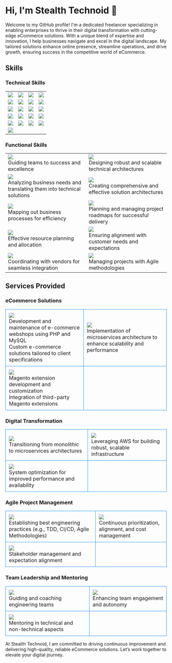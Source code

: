 # Hi, I'm Stealth Technoid 👋

Welcome to my GitHub profile! I'm a dedicated freelancer specializing in enabling enterprises to thrive in their digital transformation with cutting-edge eCommerce solutions. With a unique blend of expertise and innovation, I help businesses navigate and excel in the digital landscape. My tailored solutions enhance online presence, streamline operations, and drive growth, ensuring success in the competitive world of eCommerce.

## Skills

### Technical Skills
<div align="center">
  <table>
    <tr>
      <td><img src="https://img.shields.io/badge/PHP-777BB4?style=for-the-badge&logo=php&logoColor=white"></td>
      <td><img src="https://img.shields.io/badge/MySQL-4479A1?style=for-the-badge&logo=mysql&logoColor=white"></td>
      <td><img src="https://img.shields.io/badge/PostgreSQL-336791?style=for-the-badge&logo=postgresql&logoColor=white"></td>
      <td><img src="https://img.shields.io/badge/GoLang-00ADD8?style=for-the-badge&logo=go&logoColor=white"></td>
    </tr>
    <tr>
      <td><img src="https://img.shields.io/badge/Java-007396?style=for-the-badge&logo=java&logoColor=white"></td>
      <td><img src="https://img.shields.io/badge/React-61DAFB?style=for-the-badge&logo=react&logoColor=white"></td>
      <td><img src="https://img.shields.io/badge/React_Native-61DAFB?style=for-the-badge&logo=react&logoColor=white"></td>
      <td><img src="https://img.shields.io/badge/Amazon_AWS-232F3E?style=for-the-badge&logo=amazon-aws&logoColor=white"></td>
    </tr>
    <tr>
      <td><img src="https://img.shields.io/badge/Elasticsearch-005571?style=for-the-badge&logo=elasticsearch&logoColor=white"></td>
      <td><img src="https://img.shields.io/badge/Redis-DC382D?style=for-the-badge&logo=redis&logoColor=white"></td>
      <td><img src="https://img.shields.io/badge/NoSQL-808080?style=for-the-badge"></td>
      <td><img src="https://img.shields.io/badge/Serverless-FD5750?style=for-the-badge&logo=serverless&logoColor=white"></td>
    </tr>
    <tr>
      <td><img src="https://img.shields.io/badge/Microservices-61DAFB?style=for-the-badge"></td>
      <td><img src="https://img.shields.io/badge/Kafka-231F20?style=for-the-badge&logo=apache-kafka&logoColor=white"></td>
      <td><img src="https://img.shields.io/badge/RabbitMQ-FF6600?style=for-the-badge&logo=rabbitmq&logoColor=white"></td>
      <td><img src="https://img.shields.io/badge/JIRA-0052CC?style=for-the-badge&logo=jira&logoColor=white"></td>
    </tr>
    <tr>
      <td><img src="https://img.shields.io/badge/Confluence-172B4D?style=for-the-badge&logo=confluence&logoColor=white"></td>
      <td><img src="https://img.shields.io/badge/Git-F05032?style=for-the-badge&logo=git&logoColor=white"></td>
      <td><img src="https://img.shields.io/badge/CI%2FCD-008000?style=for-the-badge&logo=codeigniter&logoColor=white"></td>
      <td><img src="https://img.shields.io/badge/OOP-007396?style=for-the-badge"></td>
    </tr>
    <tr>
      <td><img src="https://img.shields.io/badge/Docker-2496ED?style=for-the-badge&logo=docker&logoColor=white"></td>
    </tr>
  </table>
</div>

### Functional Skills
<div align="center">
  <table>
    <tr>
      <td>
        <img src="https://img.shields.io/badge/Leadership-4CAF50?style=for-the-badge&logo=leaders&logoColor=white">
        <br>Guiding teams to success and excellence
      </td>
      <td>
        <img src="https://img.shields.io/badge/Tech%20Architecture-4CAF50?style=for-the-badge&logo=tech&logoColor=white">
        <br>Designing robust and scalable technical architectures
      </td>
    </tr>
    <tr>
      <td>
        <img src="https://img.shields.io/badge/Business%20Analysis-4CAF50?style=for-the-badge&logo=analysis&logoColor=white">
        <br>Analyzing business needs and translating them into technical solutions
      </td>
      <td>
        <img src="https://img.shields.io/badge/Solution%20Architecture-4CAF50?style=for-the-badge&logo=architecture&logoColor=white">
        <br>Creating comprehensive and effective solution architectures
      </td>
    </tr>
    <tr>
      <td>
        <img src="https://img.shields.io/badge/Process%20Mapping-4CAF50?style=for-the-badge&logo=process&logoColor=white">
        <br>Mapping out business processes for efficiency
      </td>
      <td>
        <img src="https://img.shields.io/badge/Project%20Roadmap%20Planning-4CAF50?style=for-the-badge&logo=roadmap&logoColor=white">
        <br>Planning and managing project roadmaps for successful delivery
      </td>
    </tr>
    <tr>
      <td>
        <img src="https://img.shields.io/badge/Resource%20Planning-4CAF50?style=for-the-badge&logo=resources&logoColor=white">
        <br>Effective resource planning and allocation
      </td>
      <td>
        <img src="https://img.shields.io/badge/Customer%20Alignment-4CAF50?style=for-the-badge&logo=customers&logoColor=white">
        <br>Ensuring alignment with customer needs and expectations
      </td>
    </tr>
    <tr>
      <td>
        <img src="https://img.shields.io/badge/Vendor%20Alignment-4CAF50?style=for-the-badge&logo=vendors&logoColor=white">
        <br>Coordinating with vendors for seamless integration
      </td>
      <td>
        <img src="https://img.shields.io/badge/Agile%20Project%20Management-4CAF50?style=for-the-badge&logo=agile&logoColor=white">
        <br>Managing projects with Agile methodologies
      </td>
    </tr>
  </table>
</div>

## Services Provided

### eCommerce Solutions
<div align="center">
  <table>
    <tr>
      <td style="padding: 10px; border: 1px solid #1E90FF;">
        <img src="https://img.shields.io/badge/E--commerce%20Development-1E90FF?style=for-the-badge&logo=ecommerce&logoColor=white">
        <br>Development and maintenance of e-commerce webshops using PHP and MySQL<br>Custom e-commerce solutions tailored to client specifications
      </td>
      <td style="padding: 10px; border: 1px solid #1E90FF;">
        <img src="https://img.shields.io/badge/Microservices%20Architecture-1E90FF?style=for-the-badge&logo=microservices&logoColor=white">
        <br>Implementation of microservices architecture to enhance scalability and performance
      </td>
    </tr>
    <tr>
      <td style="padding: 10px; border: 1px solid #1E90FF;">
        <img src="https://img.shields.io/badge/Magento%20Extensions-1E90FF?style=for-the-badge&logo=magento&logoColor=white">
        <br>Magento extension development and customization<br>Integration of third-party Magento extensions
      </td>
      <td style="padding: 10px; border: 1px solid #1E90FF;">
      </td>
    </tr>
  </table>
</div>

### Digital Transformation
<div align="center">
  <table>
    <tr>
      <td style="padding: 10px; border: 1px solid #1E90FF;">
        <img src="https://img.shields.io/badge/Monolithic%20to%20Microservices-1E90FF?style=for-the-badge&logo=microservices&logoColor=white">
        <br>Transitioning from monolithic to microservices architectures
      </td>
      <td style="padding: 10px; border: 1px solid #1E90FF;">
        <img src="https://img.shields.io/badge/AWS%20Infrastructure-1E90FF?style=for-the-badge&logo=aws&logoColor=white">
        <br>Leveraging AWS for building robust, scalable infrastructure
      </td>
    </tr>
    <tr>
      <td style="padding: 10px; border: 1px solid #1E90FF;">
        <img src="https://img.shields.io/badge/System%20Optimization-1E90FF?style=for-the-badge&logo=optimization&logoColor=white">
        <br>System optimization for improved performance and availability
      </td>
      <td style="padding: 10px; border: 1px solid #1E90FF;">
      </td>
    </tr>
  </table>
</div>

### Agile Project Management
<div align="center">
  <table>
    <tr>
      <td style="padding: 10px; border: 1px solid #1E90FF;">
        <img src="https://img.shields.io/badge/Engineering%20Practices-1E90FF?style=for-the-badge&logo=engineering&logoColor=white">
        <br>Establishing best engineering practices (e.g., TDD, CI/CD, Agile Methodologies)
      </td>
      <td style="padding: 10px; border: 1px solid #1E90FF;">
        <img src="https://img.shields.io/badge/Prioritization%20and%20Cost%20Management-1E90FF?style=for-the-badge&logo=prioritization&logoColor=white">
        <br>Continuous prioritization, alignment, and cost management
      </td>
    </tr>
    <tr>
      <td style="padding: 10px; border: 1px solid #1E90FF;">
        <img src="https://img.shields.io/badge/Stakeholder%20Management-1E90FF?style=for-the-badge&logo=stakeholder&logoColor=white">
        <br>Stakeholder management and expectation alignment
      </td>
      <td style="padding: 10px; border: 1px solid #1E90FF;">
      </td>
    </tr>
  </table>
</div>

### Team Leadership and Mentoring
<div align="center">
  <table>
    <tr>
      <td style="padding: 10px; border: 1px solid #1E90FF;">
        <img src="https://img.shields.io/badge/Guidance%20and%20Coaching-1E90FF?style=for-the-badge&logo=guidance&logoColor=white">
        <br>Guiding and coaching engineering teams
      </td>
      <td style="padding: 10px; border: 1px solid #1E90FF;">
        <img src="https://img.shields.io/badge/Team%20Engagement-1E90FF?style=for-the-badge&logo=team&logoColor=white">
        <br>Enhancing team engagement and autonomy
      </td>
    </tr>
    <tr>
      <td style="padding: 10px; border: 1px solid #1E90FF;">
        <img src="https://img.shields.io/badge/Technical%20and%20Non--technical%20Mentoring-1E90FF?style=for-the-badge&logo=mentoring&logoColor=white">
        <br>Mentoring in technical and non-technical aspects
      </td>
      <td style="padding: 10px; border: 1px solid #1E90FF;">
      </td>
    </tr>
  </table>
</div>



At Stealth Technoid, I am committed to driving continuous improvement and delivering high-quality, reliable eCommerce solutions. Let’s work together to elevate your digital journey.
